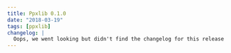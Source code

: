 ```yaml
---
title: Ppxlib 0.1.0
date: "2018-03-19"
tags: [ppxlib]
changelog: |
  Oops, we went looking but didn't find the changelog for this release 🙈
---
```

